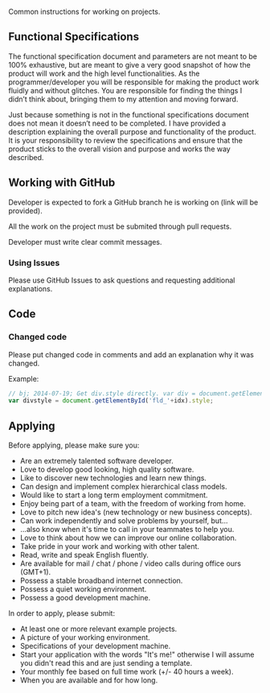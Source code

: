 Common instructions for working on projects.

## Functional Specifications

The functional specification document and parameters are not meant to be 100% exhaustive, but are meant to give a very good snapshot of how the product will work and the high level functionalities. As the programmer/developer you will be responsible for making the product work fluidly and without glitches. You are responsible for finding the things I didn’t think about, bringing them to my attention and moving forward.

Just because something is not in the functional specifications document does not mean it doesn’t need to be completed. I have provided a description explaining the overall purpose and functionality of the product. It is your responsibility to review the specifications and ensure that the product sticks to the overall vision and purpose and works the way described.


## Working with GitHub

Developer is expected to fork a GitHub branch he is working on (link will be provided).

All the work on the project must be submited through pull requests.

Developer must write clear commit messages.

### Using Issues

Please use GitHub Issues to ask questions and requesting additional explanations.


## Code

### Changed code

Please put changed code in comments and add an explanation why it was changed.

Example:

```javascript
// bj; 2014-07-19; Get div.style directly. var div = document.getElementById('fld_'+idx);
var divstyle = document.getElementById('fld_'+idx).style;
```


## Applying

Before applying, please make sure you:

- Are an extremely talented software developer.
- Love to develop good looking, high quality software.
- Like to discover new technologies and learn new things.
- Can design and implement complex hierarchical class models.
- Would like to start a long term employment commitment.
- Enjoy being part of a team, with the freedom of working from home.
- Love to pitch new idea's (new technology or new business concepts).
- Can work independently and solve problems by yourself, but...
- ...also know when it's time to call in your teammates to help you.
- Love to think about how we can improve our online collaboration.
- Take pride in your work and working with other talent.
- Read, write and speak English fluently.
- Are available for mail / chat / phone / video calls during office ours (GMT+1).
- Possess a stable broadband internet connection.
- Possess a quiet working environment.
- Possess a good development machine.

In order to apply, please submit:

- At least one or more relevant example projects.
- A picture of your working environment.
- Specifications of your development machine.
- Start your application with the words "It's me!" otherwise I will assume you didn't read this and are just sending a template.
- Your monthly fee based on full time work (+/- 40 hours a week).
- When you are available and for how long.

